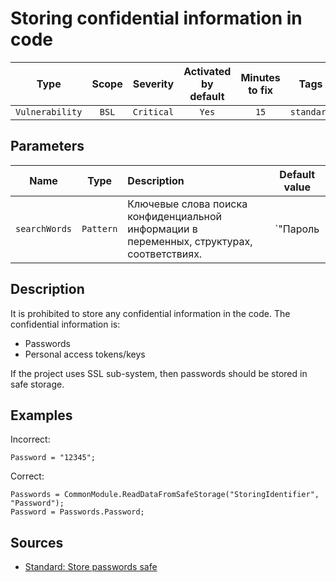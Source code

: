 # Storing confidential information in code

| Type | Scope | Severity | Activated<br/>by default | Minutes<br/>to fix | Tags |
| :-: | :-: | :-: | :-: | :-: | :-: |
| `Vulnerability` | `BSL` | `Critical` | `Yes` | `15` | `standard` |

## Parameters 

| Name | Type | Description | Default value |
| :-: | :-: | :-- | :-: |
| `searchWords` | `Pattern` | Ключевые слова поиска конфиденциальной информации в переменных, структурах, соответствиях. | `"Пароль|Password"` |

<!-- Блоки выше заполняются автоматически, не трогать -->
## Description

It is prohibited to store any confidential information in the code. The confidential information is:

- Passwords
- Personal access tokens/keys

If the project uses SSL sub-system, then passwords should be stored in safe storage.

## Examples

Incorrect:

```bsl
Password = "12345";
```

Correct:

```bsl
Passwords = CommonModule.ReadDataFromSafeStorage("StoringIdentifier", "Password");
Password = Passwords.Password;
```

## Sources

* [Standard: Store passwords safe](https://its.1c.ru/db/v8std#content:740:hdoc)
